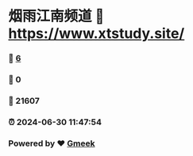 # 烟雨江南频道 :link: https://www.xtstudy.site/ 
### :page_facing_up: [6](https://www.xtstudy.site//tag.html) 
### :speech_balloon: 0 
### :hibiscus: 21607 
### :alarm_clock: 2024-06-30 11:47:54 
### Powered by :heart: [Gmeek](https://github.com/Meekdai/Gmeek)
